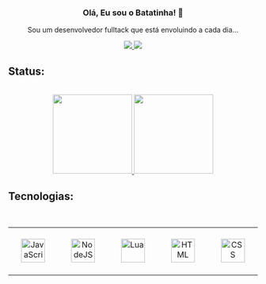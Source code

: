 <div align="center">
   <h3>Olá, Eu sou o Batatinha! 👋</h3>

   <span>Sou um desenvolvedor fulltack que está envoluindo a cada dia...</span>

   <a href="https://www.instagram.com/lkbatatinha/" target="_blank">
      <img src="https://img.shields.io/badge/Instagram-E4405F?style=for-the-badge&logo=instagram&logoColor=white" target="_blank">
   </a>
   <a href="https://discord.gg/7TugNbGwdG" target="_blank">
      <img src="https://img.shields.io/badge/Discord-7289DA?style=for-the-badge&logo=discord&logoColor=white" target="_blank">
   </a> 
</div>

## Status: 

<br />

<div align="center">
   <a href="https://github.com/IBatatinha">
      <img height="160em" src="https://github-readme-stats.vercel.app/api?username=IBatatinha&show_icons=true&theme=tokyonight&include_all_commits=true&count_private=false"/>
      <img height="160em" src="https://github-readme-stats.vercel.app/api/top-langs/?username=IBatatinha&layout=compact&langs_count=7&theme=tokyonight"/>
   </a>
</div>

## Tecnologias: 

<br />

<table style="overflow:hidden" align="center">
  <tr>
    <td align="center" width="96" height="96">
      <a href="#javascript">
        <img src="https://upload.wikimedia.org/wikipedia/commons/thumb/9/99/Unofficial_JavaScript_logo_2.svg/1200px-Unofficial_JavaScript_logo_2.svg.png" width="48" height="48" alt="JavaScript" />
      </a>
      <br>
    </td>
    <td align="center" width="96" height="96">
      <a href="#nodejs">
        <img src="https://www.svgrepo.com/download/303360/nodejs-logo.svg" width="48" height="48" alt="NodeJS" />
      </a>
      <br>
    </td>
    <td align="center" width="96" height="96">
      <a href="#lua">
        <img src="https://upload.wikimedia.org/wikipedia/commons/thumb/c/cf/Lua-Logo.svg/1200px-Lua-Logo.svg.png" width="48" height="48" alt="Lua" />
      </a>
      <br>
    </td>
    <td align="center" width="96" height="96">
      <a href="#html">
        <img src="https://upload.wikimedia.org/wikipedia/commons/thumb/6/61/HTML5_logo_and_wordmark.svg/1200px-HTML5_logo_and_wordmark.svg.png" width="48" height="48" alt="HTML" />
      </a>
      <br>
    </td>
    <td align="center" width="96" height="96">
      <a href="#css">
        <img src="https://llumine.com.br/wp-content/uploads/2018/03/css-logo-300x300.png" width="48" height="48" alt="CSS" />
      </a>
      <br>
    </td>
  </tr>
</table>

<div align="center">
   <img src="https://github.com/IBatatinha/IBatatinha/blob/output/github-snake-dark.svg" alt>
</div>
